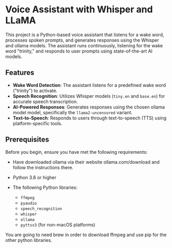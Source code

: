 # Voice Assistant with Whisper and LLaMA

This project is a Python-based voice assistant that listens for a wake word, processes spoken prompts, and generates responses using the Whisper and ollama models. The assistant runs continuously, listening for the wake word "trinity," and responds to user prompts using state-of-the-art AI models.

## Features

- **Wake Word Detection**: The assistant listens for a predefined wake word ("trinity") to activate.
- **Speech Recognition**: Utilizes Whisper models (`tiny.en` and `base.en`) for accurate speech transcription.
- **AI-Powered Responses**: Generates responses using the chosen ollama model model, specifically the `llama2-uncensored` variant.
- **Text-to-Speech**: Responds to users through text-to-speech (TTS) using platform-specific tools.

## Prerequisites

Before you begin, ensure you have met the following requirements:
- Have downloaded ollama via their website ollama.com/download and follow the instructions there.

- Python 3.8 or higher
- The following Python libraries:
  - `ffmpeg`
  - `pyaudio`
  - `speech_recognition`
  - `whisper`
  - `ollama`
  - `pyttsx3` (for non-macOS platforms)

You are going to need brew in order to download ffmpeg and use pip for the other python libraries.
